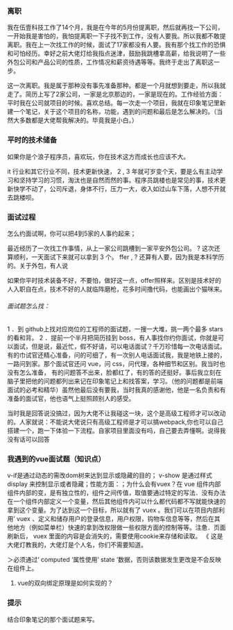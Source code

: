### 离职
我在伍壹科技工作了14个月，我是在今年的5月份提离职，然后就再找一下公司，一开始我是害怕的，我怕提离职一下子找不到工作，没有人要我。所以我都不敢提离职。我在上一次找工作的时候，面试了17家都没有人要。我有那个找工作的恐惧和可怕经历。幸好之前大佬灯给我指点迷津，鼓励我跳槽拿高薪，给我说明了一些外包公司和产品公司的性质，工作情况和薪资待遇等等。我终于走出了离职这一步。

这一次离职。我是属于那种没有事先准备那种。都是一个月就想到要走，所以我就走了。简历上写了2家公司，一家是北京那边的，一家是现在的。工作经验方面：平时我在公司就项目的时候。喜欢总结。每一次走一个项目，我就在印象笔记里新建一个笔记，关于这个项目的名称，功能，遇到的问题和最后是怎么解决的。（当然大多数都是大佬帮我解决的。毕竟我是小白。）

###  平时的技术储备
如果你是个浪子程序员，喜欢玩，你在技术这方而成长也应该不大。

it 行业和其它行业不同，技术更新快速， 2 , 3 年就可岁变个天，要是么有主动学习和坚持学习的习惯，淘汰也是自然而然的事。程序员跳楼也是常见的事，技术更新快学不动了，公司斥退，身体不行，压力一大，收入如过山车下落，人想不开就去跳楼呗。

###  面试过程
怎么约面试啊，你可以把4到5家的人事约起来；

最近经历了一次找工作事情，从上一家公司跳槽到一家平安外包公司。 ? 这次还算顺利，一天面试下来就可以拿到 3 个。 ffer , ? 还算有人要，因为我是本科学历的。关于外包，有人说

如果你平时技术装备不好，不要怕，做好这一点，offer照样来。区别是技术好的人入职自在点，技术不好的人就临阵磨枪，花多时间撸代码，也能画出个猫咪来。

###### 面试题怎么找： 
1 ．到 github上找对应岗位的工程师的面试题，一搜一大堆，挑一两个最多 stars 的看和背。
 2 ．提前一个半月把简历挂到 boss，有人事找你约你面试，你就是可以面试，但是说，最近忙，假不好请，可以电话面试？千万珍惜每一次电话面试。有的巾试官还精心准备，问的可细了，有一次别人电话面试我，我是地铁上接的，一路问到家。那个面试官还问 vue，问 css，问代理，各种细节和区别。我当时也没有怎么准备， 有的问题答不出来，脸都红了，有的答的还挺好。事后我立刻在脑子里把他的问题都列出来记在印象笔记上和找答案，学习。（他的问题都是前端面试的必考和精华）虽然他最后没有要我，当时我真的感谢他，他是一名负责和有准备的面试官，他也语气上挺照顾别人的感受。

当时我是回答说没搞过，因为大佬不让我碰这一块，这个是高级工程师才可以改动的。人家就说：不能说大佬说只有高级工程师是才可以搞webpack,你也可以自己搭建一个，跑一下体验一下流程。自家项目里面没有吗，自己要去弄懂啊。说得我没有话可以回答





### 我遇到的vue面试题（知识点）
v-if是通过动态的需改dom树来达到显示或隐藏的目的； v-show 是通过样式 display 来控制显示或者隐藏；性能方面：；为什么会有vuex？在 vue 组件内部组件内部的变，是有独立性的，组件之间传值，取值要通过特定的写法．没有办法在一个组件内部定义一个变量，然后其他组件内可以什么都代码都不写就能快速的拿到这个变量。为了达到这一个目标，所以就有了 vuex 。我们可以在项目内部利用’ vuex 、定义和储存用户的登录信息，用户权限，钩物车信息等等，然后在其他地方（例如菜单栏）快速的拿到改权限做一些权限方面的控制等等。注惫．页面刷新后， vuex 里面的内容是会消失的，需要使用cookie来存储和读取。 《 这是大佬灯教我的，大佬灯是个人名，你们不需要知道。

 ＞必须通过‘ computed ‘属性使用’ state ’数据，否则该数据发生更改是不会反映在组件上。 

1. vue的双向绑定原理是如何实现的？

### 提示
结合印象笔记的那个面试题来写。
